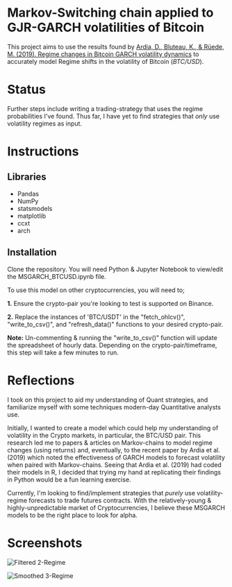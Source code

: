 # Markov-Switching chain applied to GJR-GARCH volatilities of Bitcoin

This project aims to use the results found by 
[Ardia, D., Bluteau, K., & Rüede, M. (2019). Regime changes in Bitcoin GARCH volatility dynamics](https://doi.org/10.1016/j.frl.2018.08.009)
to accurately model Regime shifts in the volatility of Bitcoin (_BTC/USD_).

# Status

Further steps include writing a trading-strategy that uses the regime probabilities I've found. Thus far, I have yet to find strategies that _only_ use volatility regimes as input.

# Instructions

## Libraries

* Pandas
* NumPy
* statsmodels
* matplotlib
* ccxt
* arch

## Installation

Clone the repository. You will need Python & Jupyter Notebook to view/edit the MSGARCH_BTCUSD.ipynb file.

To use this model on other cryptocurrencies, you will need to;

__1.__ Ensure the crypto-pair you're looking to test is supported on Binance.

__2.__ Replace the instances of 'BTC/USDT' in the "fetch_ohlcv()", "write_to_csv()", and "refresh_data()" functions to your desired crypto-pair.

__Note:__ Un-commenting & running the "write_to_csv()" function will update the spreadsheet of hourly data. Depending on the crypto-pair/timeframe, 
this step will take a few minutes to run.


# Reflections

I took on this project to aid my understanding of Quant strategies, and familiarize myself with some techniques modern-day Quantitative analysts use.

Initially, I wanted to create a model which could help my understanding of volatility in the Crypto markets, in particular, the BTC/USD pair. This research led me 
to papers & articles on Markov-chains to model regime changes (using returns) and, eventually, to the recent paper by Ardia et al. (2019) which 
noted the effectiveness of GARCH models to forecast volatility when paired with Markov-chains. Seeing that Ardia et al. (2019) had coded their models in R, I 
decided that trying my hand at replicating their findings in Python would be a fun learning exercise.

Currently, I'm looking to find/implement strategies that _purely_ use volatility-regime forecasts to trade futures contracts. With the relatively-young & highly-unpredictable
market of Cryptocurrencies, I believe these MSGARCH models to be the right place to look for alpha.





# Screenshots

![Filtered 2-Regime](https://github.com/tatesh/Regime-Switch/blob/master/visuals/MSGARCH_2_Filtered_BTCUSD.png)

![Smoothed 3-Regime](https://github.com/tatesh/Regime-Switch/blob/master/visuals/MSGARCH_3_Smoothed_BTCUSD.png)
